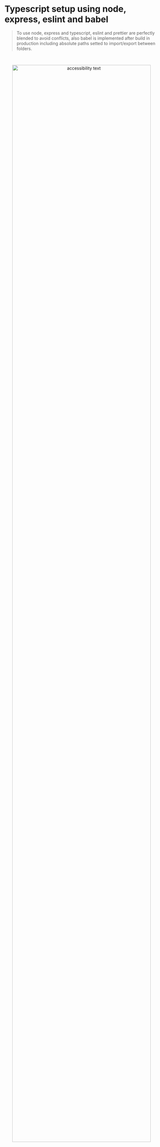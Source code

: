 # Typescript setup using node, express, eslint and babel

<!-- ## Travis CI badges and github actions
# Logo: Framework, tool, base of the project not all  -->

<!-- Markdown link & img dfn's -->

<!-- [npm-image]: https://img.shields.io/npm/v/datadog-metrics.svg?style=flat-square
[npm-url]: https://npmjs.org/package/datadog-metrics
[npm-downloads]: https://img.shields.io/npm/dm/datadog-metrics.svg?style=flat-square
[travis-image]: https://img.shields.io/travis/escummy/node-datadog-metrics/master.svg?style=flat-square
[travis-url]: https://travis-ci.org/escummy/node-datadog-metrics
[wiki]: https://github.com/escummy/yourproject/wiki -->

 <!-- [![Build Status](https://travis-ci.org/escummy/dillinger.svg?branch=master)](https://travis-ci.org/escummy/dillinger) <img alt="Github workflows" src="https://github.com/thmsgbrt/thmsgbrt/workflows/README%20build/badge.svg"/> <img alt="Contributor Covenant v2.1" src="https://img.shields.io/badge/Contributor%20Covenant-2.1-4baaaa.svg"/> <img alt="License" src="https://img.shields.io/github/license/escummy/webpack-complete?style=flat-square&labelColor=343b41"/> -->

> To use node, express and typescript, eslint and prettier are perfectly blended to avoid conflicts, also babel is implemented after build in production including absolute paths setted to import/export between folders.

<br>

<!-- ## Snapshots -->

<p align="center">
  <img src="https://user-images.githubusercontent.com/90976678/196551126-fd06fdd4-4fea-4123-953e-b1b0000b5e98.gif" width="95%" title="node-typescript-setup repository by escummy" alt="accessibility text">
</p>

<br>

## Getting Started

These instructions will get you a copy of the project up and running on your local machine for development and testing purposes. See deployment for notes on how to deploy on a live system and clone the repository.

<br>

- (Option 1): Clone the repository with link "https"

```bash
  git clone https://github.com/escummy/node-typescript-setup.git
```

- (Option 2): Clone the repository with link "SSH"

```bash
  git clone git@github.com:escummy/node-typescript-setup.git
```

- (Option 3): Download the file.zip to your desktop

<br>

### # Prerequisites

To continue, you need to have installed: [`Node`]

<br>

(Check in your terminal bash)

```
node --version
```

<br>

Else, Install nodejs from the official site 'version LTS' (Recommended)

[English] - https://nodejs.org/en/ (or) [Spanish] - https://nodejs.org/es/

<br>

## Installing dependencies

- Install the necessary dependencies and devDependencies from any package.json

```bash
  npm install
```

<br>

## Development setup

Depending on the mode we want to use, we can run the following commands:

<br>

### # Start server

- To start a server in mode development at localhost, and keep it watching for changes.

```bash
  npm run dev
```

- This command is the only one that can also be used typing just 'npm start'
- To Stop the local server while is running on terminal, you can type `control + c` to finish the watcher and shut down the server.

<br>

### # Build in Production mode

- Production - At the end of your development, build with this mode to transpile and compile, minify files, preparing the codebase to be ready in production, that include improvements and performance (filename #hashes), avoiding spaces, indented, comments, memory saving and browser compatibility among others.

* NOTE: If you run 'npm install' in production mode, you'll also install DevDependencies.

```bash
  npm run build
```

<br>

### # Start a server using production code

- After "npm run build" you can start a server to check how is going your code before any deployment.

```bash
  npm run start
```

<br>


### # Lint and formatting

 To complete linting onPaste or onSave, you should add some additional configuration to install in your favorite code editor to be able and to see formatting after save or after delay, depending of the case.

```bash
  npm run lint
```

Recomendations: 
- Check this visual studio code [settings.json](https://github.com/escummy/vscode-settings-json)
- To install the necessary extensions, add 'missing extensions' to your vscode

<br>

<!-- ### # Check status

- Run `Watch`: Which just watches for changes and still does development compiling, it shows any console.log declared for example

```bash
  npm run watch
```

This will launch a web browser that will auto-update every time you save a watched file as(#specify-files-to-watch), but before push to production, we recommend minify the outputs files and caching how this purpose package helper [Browsersync](https://www.browsersync.io/) -->

## Latest releases

<!-- Change link path for each repository (automate actions CI/gist)-->

Repositories use [SemVer](http://semver.org/) for versioning, three-digit numbering technique based patter of Major, Minor and Patch fixes, see the [release tags](https://github.com/escummy/node-typescript-setup/tags) for more details about version available.

<!-- ## Running the tests

The code is tested by 'Jest' including unit-test and global-test, applying documentation from continuous integration, github actions, npm datalog-metrics and Travis-CI

### Break down into end to end tests

Explain what these tests test and why

```
npm test
```

### And coding style tests

Explain what these tests test and why

```
Give an example
``` -->


<br>

## Contributing

Contributions are always welcome.

See [CONTRIBUTING](.github/CONTRIBUTING.md) for ways to get started, you can colaborate addings features to improve the repository, you can feel free to suggest anything or help solving issues via pull request.

<!-- Please read [CONTRIBUTING.md](https://gist.github.com/escummy/b24679402957c63ec426) for details on our code of conduct, and the process for submitting pull requests. -->

Please adhere to this project [CODE_OF_CONDUCT](.github/CODE_OF_CONDUCT.md), examples of behavior that contributes to a positive environment for our community and adapted from the Contributor Covenant, version 2.0, available at https://www.contributor-covenant.org/version/2/0/code_of_conduct.html

> **[Author]**: Gonzalo Cugiani (Amsterdam, North Holland, Netherlands)
>
> - [www.github.com/github.com/escummy](https://github.com/escummy)
> - [www.stackoverflow.com/escummy](https://stackoverflow.com/users/20149906/escummy?tab=profile)
> - [www.linkedin.com/in/gonzalocugiani](https://linkedin.com/in/gonzalocugiani)

<br>

## About Licenses

A licensor may grant a license under intellectual property laws to authorize a use (such as copying software or using a patented invention) to a licensee, sparing the licensee from a claim of infringement brought by the licensor.

<!-- Change link path for each repository (automate actions CI/gist)-->
License used for this repository <a href="https://github.com/escummy/node-typescript-setup/blob/main/LICENSE">`[`MIT License`]`</a>

<!-- #### Hashtags

#webpack #starter #initialfiles #developmentmode #productionmode #packagejson #webpackconfig #babelconfig #dev #prod #npmstart #yarnstart #build #builddev #buildprod #github #badges -->

<br><br>

---

<p align="center">. . .</p>

<p align="center">This <i>README</i> file was updated</br>Last refresh: Tuesday, 19 Oct, 00:44 CET<br/></p>

<br><br><br>
